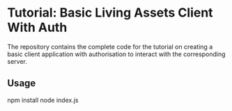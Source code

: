 # Tutorial: Basic Living Assets Client With Auth

The repository contains the complete code for the tutorial on creating a basic client application with authorisation to interact with the corresponding server.

## Usage

npm install
node index.js